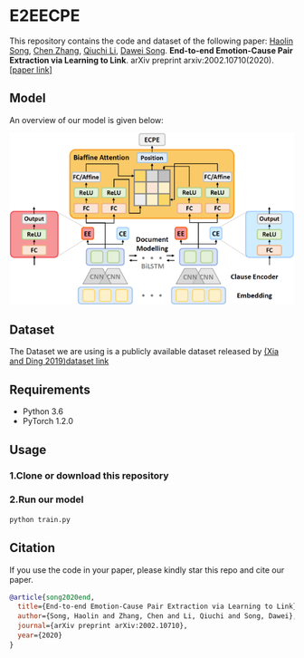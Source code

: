 # E2EECPE

This repository contains the code and dataset of the following paper:
[Haolin Song](https://shl5133.github.io), [Chen Zhang](https://genezc.github.io), [Qiuchi Li](https://qiuchili.github.io), [Dawei Song](http://cs.bit.edu.cn/szdw/jsml/js/sdw/index.htm). **End-to-end Emotion-Cause Pair Extraction via Learning to Link**. arXiv preprint arxiv:2002.10710(2020). [[paper link]](https://arxiv.org/abs/2002.10710)

## Model

An overview of our model is given below:

![model](/images/model.PNG)
## Dataset
The Dataset we are using is a publicly available dataset released by [(Xia and Ding 2019)](https://www.aclweb.org/anthology/P19-1096.pdf)[dataset link](https://github.com/NUSTM/ECPE/tree/master/data_combine)
## Requirements

* Python 3.6
* PyTorch 1.2.0

## Usage
### 1.Clone or download this repository
### 2.Run our model
```bash
python train.py
```

## Citation

If you use the code in your paper, please kindly star this repo and cite our paper.

```bibtex
@article{song2020end,
  title={End-to-end Emotion-Cause Pair Extraction via Learning to Link},
  author={Song, Haolin and Zhang, Chen and Li, Qiuchi and Song, Dawei},
  journal={arXiv preprint arXiv:2002.10710},
  year={2020}
}
```
